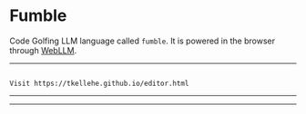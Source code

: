 # Fumble
Code Golfing LLM language called `fumble`. It is powered in the browser through [WebLLM](https://webllm.mlc.ai).


---

<div class="fumble-v0">
<pre><code>
Visit https://tkellehe.github.io/editor.html
</code></pre>
</div>

---
---


<script src="versions/fumble-v0.js"></script>
